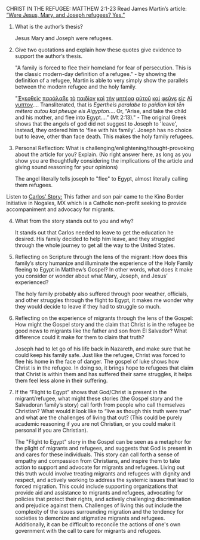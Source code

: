 CHRIST IN THE REFUGEE: MATTHEW 2:1-23
Read James Martin’s article: [“Were Jesus, Mary, and Joseph refugees? Yes.”](obsidian://open?vault=School_Notes&file=Hebrew%20Scriptures%2FChristian%20Scripture%2FJanuary%2FJesus%20the%20refugee%2FArticle%20about%20christ%20the%20refugee) 

1.  What is the author’s thesis?  
      
      Jesus Mary and Joseph were refugees.
    
2.  Give two quotations and explain how these quotes give evidence to support the author’s thesis.
      
      "A family is forced to flee their homeland for fear of persecution. This is the classic modern-day definition of a refugee." - by showing the definition of a refugee, Martin is able to very simply show the parallels between the modern refugee and the holy family.
      
      "[Ἐγερθεὶς](http://biblehub.com/greek/1453.htm) [παράλαβε](http://biblehub.com/greek/3880.htm) [τὸ](http://biblehub.com/greek/3588.htm) [παιδίον](http://biblehub.com/greek/3813.htm) [καὶ](http://biblehub.com/greek/2532.htm) [τὴν](http://biblehub.com/greek/3588.htm) [μητέρα](http://biblehub.com/greek/3384.htm) [αὐτοῦ](http://biblehub.com/greek/846.htm) [καὶ](http://biblehub.com/greek/2532.htm) [φεῦγε](http://biblehub.com/greek/5343.htm) [εἰς](http://biblehub.com/greek/1519.htm) [Αἴγυπτoν](http://biblehub.com/greek/125.htm).... Transliterated, that is _Egertheis paralabe to paidion kai tēn mētera autou kai pheuge eis Aigypton_.... Or, “Arise, and take the child and his mother, and flee into Egypt....” (Mt 2:13)." - The original Greek shows that the angels of god did not suggest to Joseph to 'leave', instead, they ordered him to 'flee with his family'. Joseph has no choice but to leave, other than face death. This makes the holy family refugees.
      

3.  Personal Reflection: What is challenging/enlightening/thought-provoking about the article for you? Explain. (No right answer here, as long as you show you are thoughtfully considering the implications of the article and giving sound reasoning for your opinions)  
      
      The angel literally tells joseph to "flee" to Egypt, almost literally calling them refugees. 
    

Listen to [Carlos’ Story:](https://drive.google.com/file/d/1RtRQL8ObRQTVd5nBMRBB2m1mcQ6cx9NO/view?usp=sharing) This father and son pair came to the Kino Border Initiative in Nogales, MX which is a Catholic non-profit seeking to provide accompaniment and advocacy for migrants. 

4.  What from the story stands out to you and why?  
      
      It stands out that Carlos needed to leave to get the education he desired. His family decided to help him leave, and they struggled through the whole journey to get all the way to the United States.
      

5.  Reflecting on Scripture through the lens of the migrant: How does this family’s story humanize and illuminate the experience of the Holy Family fleeing to Egypt in Matthew’s Gospel? In other words, what does it make you consider or wonder about what Mary, Joseph, and Jesus’ experienced?  
      
      The holy family probably also suffered through poor weather, officials, and other struggles through the flight to Egypt, it makes me wonder why they would decide to leave if they had to struggle so much. 
      

6.  Reflecting on the experience of migrants through the lens of the Gospel: How might the Gospel story and the claim that Christ is in the refugee be good news to migrants like the father and son from El Salvador? What difference could it make for them to claim that truth?  
      
      Joseph had to let go of his life back in Nazareth, and make sure that he could keep his family safe. Just like the refugee, Christ was forced to flee his home in the face of danger. The gospel of luke shows how Christ is in the refugee. In doing so, it brings hope to refugees that claim that Christ is within them and has suffered their same struggles, it helps them feel less alone in their suffering.
      

7.  If the “Flight to Egypt” shows that God/Christ is present in the migrant/refugee, what might these stories (the Gospel story and the Salvadoran family’s story) call forth from people who call themselves Christian? What would it look like to “live as though this truth were true” and what are the challenges of living that out? (This could be purely academic reasoning if you are not Christian, or you could make it personal if you are Christian).
	
	The "Flight to Egypt" story in the Gospel can be seen as a metaphor for the plight of migrants and refugees, and suggests that God is present in and cares for these individuals. This story can call forth a sense of empathy and compassion from Christians, and inspire them to take action to support and advocate for migrants and refugees. Living out this truth would involve treating migrants and refugees with dignity and respect, and actively working to address the systemic issues that lead to forced migration. This could include supporting organizations that provide aid and assistance to migrants and refugees, advocating for policies that protect their rights, and actively challenging discrimination and prejudice against them. Challenges of living this out include the complexity of the issues surrounding migration and the tendency for societies to demonize and stigmatize migrants and refugees. Additionally, it can be difficult to reconcile the actions of one's own government with the call to care for migrants and refugees.
	